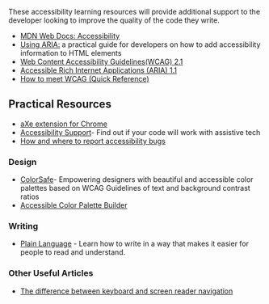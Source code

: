 These accessibility learning resources will provide additional support to the developer looking to improve the quality of the code they write. 

- [MDN Web Docs: Accessibility](https://developer.mozilla.org/en-US/docs/Learn/Accessibility)
- [Using ARIA:](https://www.w3.org/TR/using-aria/) a practical guide for developers on how to add accessibility information to HTML elements
- [Web Content Accessibility Guidelines(WCAG) 2.1](https://www.w3.org/TR/WCAG21/)
- [Accessible Rich Internet Applications (ARIA) 1.1](https://www.w3.org/TR/wai-aria-1.1/) 
- [How to meet WCAG (Quick Reference)](https://www.w3.org/WAI/WCAG21/quickref/)

## Practical Resources

- [aXe extension for Chrome](https://chrome.google.com/webstore/detail/axe/lhdoppojpmngadmnindnejefpokejbdd)
- [Accessibility Support](https://a11ysupport.io/)- Find out if your code will work with assistive tech
- [How and where to report accessibility bugs](https://www.digitala11y.com/how-where-to-report-accessibility-bugs/)


### Design 

- [ColorSafe](http://colorsafe.co/)- Empowering designers with beautiful and accessible color palettes based on WCAG Guidelines of text and background contrast ratios
- [Accessible Color Palette Builder](https://toolness.github.io/accessible-color-matrix/)

### Writing

- [Plain Language](https://plainlanguage.gov/) - Learn how to write in a way that makes it easier for people to read and understand. 

### Other Useful Articles

- [The difference between keyboard and screen reader navigation](https://tink.uk/the-difference-between-keyboard-and-screen-reader-navigation/)
